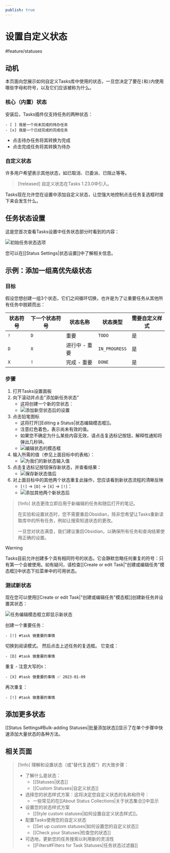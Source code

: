 ```yaml
---
publish: true
---
```


# 设置自定义状态

<span class="related-pages">#feature/statuses</span>

## 动机

本页面向您展示如何自定义Tasks库中使用的状态，一旦您决定了要在`[`和`]`内使用哪些字母和符号，以及它们应该被称为什么。

### 核心（内置）状态

安装后，Tasks插件仅支持任务的两种状态：

```text
- [ ] 我是一个尚未完成的待办任务
- [x] 我是一个已经完成的完成任务
```

- 点击待办任务将其转换为完成
- 点击完成任务将其转换为待办

### 自定义状态

许多用户希望表示其他状态，如已取消、已委派、已阻止等等。

> [!released]
自定义状态在Tasks 1.23.0中引入。

Tasks现在允许您在设置中添加自定义状态，让您强大地控制点击任务复选框时接下来会发生什么。

## 任务状态设置

这是您首次查看Tasks设置中任务状态部分时看到的内容：

![初始任务状态选项](../images/settings-statuses-initial.png)

您可以在[[Status Settings|状态设置]]中了解相关信息。

## 示例：添加一组高优先级状态

### 目标

假设您想创建一组3个状态，它们之间循环切换，也许是为了让重要任务从其他所有任务中脱颖而出：

<!-- placeholder to force blank line before included text --><!-- include: DocsSamplesForStatuses.test.DefaultStatuses_important-cycle.approved.md -->

| 状态符号 | 下一个状态符号 | 状态名称 | 状态类型 | 需要自定义样式 |
| ----- | ----- | ----- | ----- | ----- |
| `!` | `D` | 重要 | `TODO` | 是 |
| `D` | `X` | 进行中 - 重要 | `IN_PROGRESS` | 是 |
| `X` | `!` | 完成 - 重要 | `DONE` | 是 |

<!-- placeholder to force blank line after included text --><!-- endInclude -->

### 步骤

1. 打开Tasks设置面板
1. 向下滚动并点击"添加新任务状态"
    - 这将创建一个新的空状态：
    - ![添加新空状态后的设置](../images/settings-custom-statuses-added-1.png)
1. 点击铅笔图标
    - 这将打开[[Editing a Status|状态编辑模态框]]。
    - 注意红色着色，表示尚未有效的值。
    - 如果您不确定为什么某些内容无效，请点击复选标记按钮，解释性通知将弹出几秒钟。
    - ![编辑状态的模态框](../images/settings-custom-statuses-dialog-1.png)
1. 输入所需的值（参见上面目标中的表格）：
    - ![为我们的新状态输入值](../images/settings-custom-statuses-dialog-2.png)
1. 点击复选标记按钮保存新状态，并查看结果：
    - ![保存新状态值后](../images/settings-custom-statuses-added.png)
1. 对上面目标中的其他两个状态重复此操作，您应该看到新状态流程的清晰反映
    - `[!]` -> `[D]` -> `[X]` -> `[!]`：
    - ![添加其他两个新状态后](../images/settings-custom-statuses-important-loop-added.png)

> [!info]
> 状态更改立即应用于新编辑的任务和随后打开的笔记。
>
> 在实验和设置状态时，您不需要重启Obsidian，除非您希望让Tasks重新读取库中的所有任务，例如让搜索知道状态的更改。
>
> 一旦您对状态满意，我们建议重启Obsidian，以确保所有任务和查询结果使用正确的设置。

> [!warning]
Tasks目前允许创建多个具有相同符号的状态。它会静默忽略任何重复的符号：只有第一个会被使用。如有疑问，请检查[[Create or edit Task|"创建或编辑任务"模态框]]中状态下拉菜单中的可用状态。

### 测试新状态

现在您可以使用[[Create or edit Task|"创建或编辑任务"模态框]]创建新任务并设置其状态：

![任务编辑模态框立即显示新状态](../images/modal-showing-new-statuses.png)

创建一个重要任务：

```text
- [!] #task 做重要的事情
```

切换到阅读模式。
然后点击上述任务的复选框。
它变成：

```text
- [D] #task 做重要的事情
```

重复 - 注意大写的`X`：

```text
- [X] #task 做重要的事情 ✅ 2023-01-09
```

再次重复：

```text
- [!] #task 做重要的事情
```

## 添加更多状态

[[Status Settings#Bulk-adding Statuses|批量添加状态]]显示了在单个步骤中快速添加大量状态的各种方法。

## 相关页面

<!-- force a blank line --><!-- include: snippet-statuses-overview.md -->

> [!info]
> 理解和设置状态（或"替代复选框"）的大致步骤：
>
> - 了解什么是状态：
>   - [[Statuses|状态]]
>   - [[Custom Statuses|自定义状态]]
> - 选择您的状态样式方案：这将决定您自定义状态的名称和符号：
>   - 一些常见的在[[About Status Collections|关于状态集合]]中显示
> - 设置您的状态样式方案
>   - [[Style custom statuses|如何设置自定义状态样式]]。
> - 配置Tasks使用您的自定义状态
>   - [[Set up custom statuses|如何设置您的自定义状态]]
>   - [[Check your Statuses|检查您的状态]]
> - 可选地，更新您的任务搜索以利用新的灵活性
>   - [[Filters#Filters for Task Statuses|任务状态过滤器]]

<!-- force a blank line --><!-- endInclude -->
